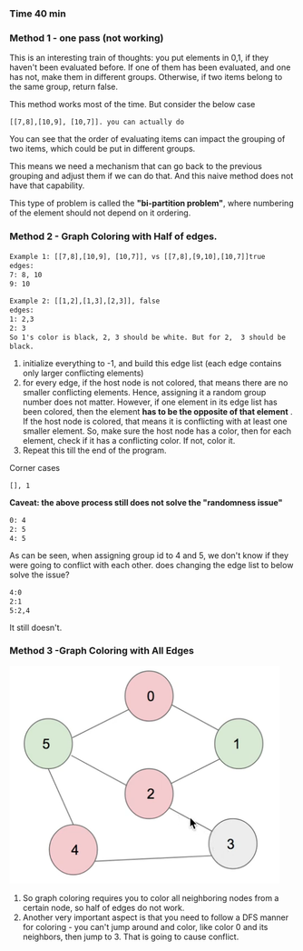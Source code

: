 ### Time 40 min

### Method 1 - one pass (not working)
This is an interesting train of thoughts: you put elements in 0,1, if they haven't been evaluated before. 
If one of them has been evaluated, and one has not, make them in different groups. 
Otherwise, if two items belong to the same group, return false. 

This method works most of the time. But consider the below case
```
[[7,8],[10,9], [10,7]]. you can actually do 
```
You can see that the order of evaluating items can impact the grouping of two items, which could be put
in different groups. 

This means we need a mechanism that can go back to the previous grouping and adjust them if we can do that. 
And this naive method does not have that capability. 

This type of problem is called the **"bi-partition problem"**, where numbering of the element should not depend on 
it ordering. 

### Method 2 - Graph Coloring with Half of edges.  
```
Example 1: [[7,8],[10,9], [10,7]], vs [[7,8],[9,10],[10,7]]true
edges: 
7: 8, 10
9: 10
```

```
Example 2: [[1,2],[1,3],[2,3]], false
edges: 
1: 2,3
2: 3
So 1's color is black, 2, 3 should be white. But for 2,  3 should be black. 
```
1. initialize everything to -1, and build this edge list (each edge contains only larger conflicting elements)
2. for every edge, if the host node is not colored, that means there are no smaller conflicting elements. Hence, assigning it a random 
group number does not matter. However, if one element in its edge list has been colored, then the element **has to be the opposite of that element** .
If the host node is colored, that means it is conflicting with at least one smaller element. 
So, make sure the host node has a color, then for each element, check if it has a conflicting color. If not, color it. 
3. Repeat this till the end of the program.      

Corner cases
```
[], 1
```

**Caveat: the above process still does not solve the "randomness issue"**
```
0: 4
2: 5
4: 5
```

As can be seen, when assigning group id to 4 and 5, we don't know if they were going to conflict with each other.
does changing the edge list to below solve the issue? 
```
4:0
2:1
5:2,4
```
It still doesn't. 

### Method 3 -Graph Coloring with All Edges
![](../../Media/Bipartition.png)
1. So graph coloring requires you to color all neighboring nodes from a certain node, so half of edges do not work.  
2. Another very important aspect is that you need to follow a DFS manner for coloring - you can't jump around and color, like color 0 and its neighbors, then 
jump to 3. That is going to cause conflict. 
